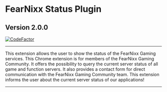 # __FearNixx Status Plugin__

## Version 2.0.0

[![CodeFactor](https://www.codefactor.io/repository/github/josunlp/fng_status_plugin/badge)](https://www.codefactor.io/repository/github/josunlp/fng_status_plugin)

--------------------------------------------------------------------------------

This extension allows the user to show the status of the FearNixx Gaming services.
This Chrome extension is for members of the FearNixx Gaming Community. It offers the possibility to query the current server status of all game and function servers. It also provides a contact form for direct communication with the FearNixx Gaming Community team. This extension informs the user about the current server status of our applications!

--------------------------------------------------------------------------------
